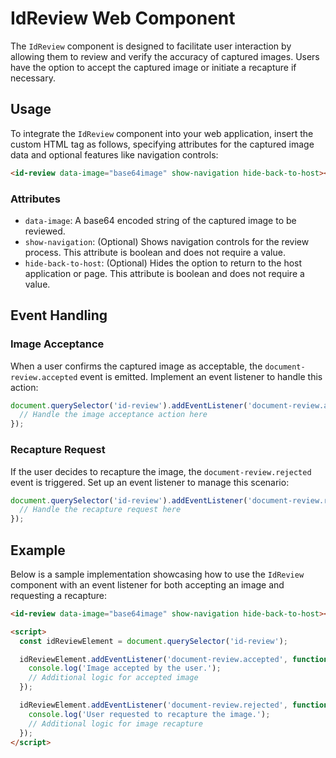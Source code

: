 # IdReview Web Component

The `IdReview` component is designed to facilitate user interaction by allowing them to review and verify the accuracy of captured images. Users have the option to accept the captured image or initiate a recapture if necessary.

## Usage

To integrate the `IdReview` component into your web application, insert the custom HTML tag as follows, specifying attributes for the captured image data and optional features like navigation controls:

```html
<id-review data-image="base64image" show-navigation hide-back-to-host></id-review>
```

### Attributes

- `data-image`: A base64 encoded string of the captured image to be reviewed.
- `show-navigation`: (Optional) Shows navigation controls for the review process. This attribute is boolean and does not require a value.
- `hide-back-to-host`: (Optional) Hides the option to return to the host application or page. This attribute is boolean and does not require a value.

## Event Handling

### Image Acceptance

When a user confirms the captured image as acceptable, the `document-review.accepted` event is emitted. Implement an event listener to handle this action:

```js
document.querySelector('id-review').addEventListener('document-review.accepted', function(event) {
  // Handle the image acceptance action here
});
```

### Recapture Request

If the user decides to recapture the image, the `document-review.rejected` event is triggered. Set up an event listener to manage this scenario:

```js
document.querySelector('id-review').addEventListener('document-review.rejected', function(event) {
  // Handle the recapture request here
});
```

## Example

Below is a sample implementation showcasing how to use the `IdReview` component with an event listener for both accepting an image and requesting a recapture:

```html
<id-review data-image="base64image" show-navigation hide-back-to-host></id-review>

<script>
  const idReviewElement = document.querySelector('id-review');

  idReviewElement.addEventListener('document-review.accepted', function(event) {
    console.log('Image accepted by the user.');
    // Additional logic for accepted image
  });

  idReviewElement.addEventListener('document-review.rejected', function(event) {
    console.log('User requested to recapture the image.');
    // Additional logic for image recapture
  });
</script>
```

